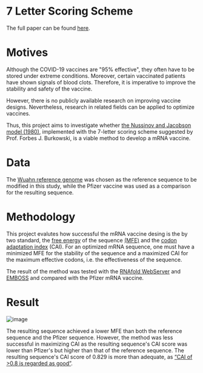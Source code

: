 # 7 Letter Scoring Scheme

The full paper can be found [here](https://github.com/SimonJunyouLi/7-letter-scoring-scheme/blob/main/7%20letter%20scoring%20scheme.pdf). 

# **Motives**

Although the COVID-19 vaccines are "95% effective", they often have to be stored under extreme conditions. Moreover, certain vaccinated patients have shown signals of blood clots. Therefore, it is imperative to improve the stability and safety of the vaccine. 

However, there is no publicly available research on improving vaccine designs. Nevertheless, research in related fields can be applied to optimize vaccines. 

Thus, this project aims to investigate whether [the Nussinov and Jacobson model (1980)](https://www.pnas.org/content/pnas/77/11/6309.full.pdf), implemented with the 7-letter scoring scheme suggested by Prof. Forbes J. Burkowski, is a viable method to develop a mRNA vaccine.

# **Data**
The [Wuahn reference genome](https://www.ncbi.nlm.nih.gov/labs/virus/vssi/#/virus?VirusLineage_ss=Severe%20acute%20respiratory%20syndrome%20coronavirus%202%20(SARS-CoV-2),%20taxid:2697049&SeqType_s=Nucleotide) was chosen as the reference sequence to be modified in this study, while the Pfizer vaccine 
was used as a comparison for the resulting sequence. 

# **Methodology**
This project evalutes how successful the mRNA vaccine desing is the by two standard, the [free energy](https://en.wikipedia.org/wiki/Thermodynamic_free_energy) of the sequence [(MFE)](http://eternawiki.org/wiki/index.php5/Minimum_Free_Energy_Structure) and the [codon adaptation index](https://en.wikipedia.org/wiki/Codon_Adaptation_Index) (CAI). For an optimized mRNA sequence, one must have a minimized MFE for the stability of the sequence and a maximized CAI for the maximum effective codons, i.e. the effectiveness of the sequence. 

The result of the method was tested with the [RNAfold WebServer](http://rna.tbi.univie.ac.at/cgi-bin/RNAWebSuite/RNAfold.cgi) and [EMBOSS](https://www.bioinformatics.nl/cgi-bin/emboss/cai) and compared with the Pfizer mRNA vaccine.

# **Result**
![image](https://user-images.githubusercontent.com/47229668/155698096-8b2db12c-9042-4e43-982b-c1216804493c.png)

The resulting sequence achieved a lower MFE than both the reference sequence and the Pfizer sequence. However, the method was less successful in maximizing CAI as the resulting sequence's CAI score was lower than Pfizer's but higher than that of the reference sequence. The resulting sequence's CAI score of 0.829 is more than adequate, as [“CAI of >0.8 is regarded as good”](https://www.ncbi.nlm.nih.gov/pmc/articles/PMC4724736/).
